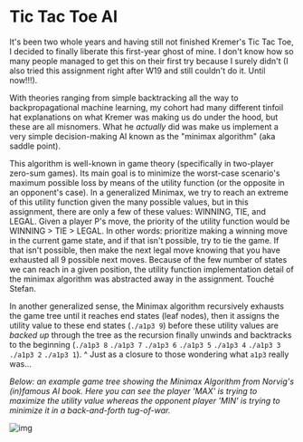 # Tic Tac Toe AI

It's been two whole years and having still not finished Kremer's Tic Tac Toe, I decided to finally liberate this first-year ghost of mine. I don't know how so many people managed to get this on their first try because I surely didn't (I also tried this assignment right after W19 and still couldn't do it. Until now!!!).

With theories ranging from simple backtracking all the way to backpropagational machine learning, my cohort had many different tinfoil hat explanations on what Kremer was making us do under the hood, but these are all misnomers. What he _actually_ did was make us implement a very simple decision-making AI known as the "minimax algorithm" (aka saddle point).

This algorithm is well-known in game theory (specifically in two-player zero-sum games). Its main goal is to minimize the worst-case scenario's maximum possible loss by means of the utility function (or the opposite in an opponent's case). In a generalized Minimax, we try to reach an extreme of this utility function given the many possible values, but in this assignment, there are only a few of these values: WINNING, TIE, and LEGAL. Given a player P's move, the priority of the utility function would be WINNING > TIE > LEGAL. In other words: prioritize making a winning move in the current game state, and if that isn't possible, try to tie the game. If that isn't possible, then make the next legal move knowing that you have exhausted all 9 possible next moves. Because of the few number of states we can reach in a given position, the utility function implementation detail of the minimax algorithm was abstracted away in the assignment. Touché Stefan.

In another generalized sense, the Minimax algorithm recursively exhausts the game tree until it reaches end states (leaf nodes), then it assigns the utility value to these end states (`./a1p3 9`) before these utility values are _backed up_ through the tree as the recursion finally unwinds and backtracks to the beginning (`./a1p3 8` `./a1p3 7` `./a1p3 6` `./a1p3 5` `./a1p3 4` `./a1p3 3` `./a1p3 2` `./a1p3 1`). \^ Just as a closure to those wondering what `a1p3` really was... 

_Below: an example game tree showing the Minimax Algorithm from Norvig's (in)famous AI book. Here you can see the player 'MAX' is trying to maximize the utility value whereas the opponent player 'MIN' is trying to minimize it in a back-and-forth tug-of-war._

![img](https://i.imgur.com/u6DWSac.png)
